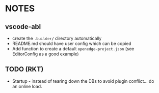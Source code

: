 # NOTES

## vscode-abl

* create the `.builder/` directory automatically
* README.md should have user config which can be copied
* Add function to create a default `openedge-project.json` (see EditorConfig as a good example)

## TODO (RKT)

* Startup - instead of tearing down the DBs to avoid plugin conflict... do an online load.